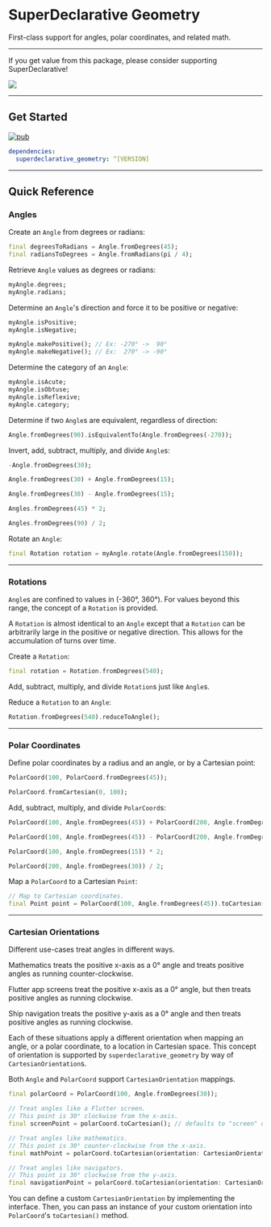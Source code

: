 # SuperDeclarative Geometry

First-class support for angles, polar coordinates, and related math.

---

If you get value from this package, please consider supporting SuperDeclarative!

<a href="https://donate.superdeclarative.com" target="_blank" alt="Donate"><img src="https://img.shields.io/badge/Donate-%24%24-green"></a>

---

## Get Started

[![pub](https://img.shields.io/pub/v/superdeclarative_geometry.svg?style=flat)](https://pub.dev/packages/superdeclarative_geometry)

```yaml
dependencies:
  superdeclarative_geometry: ^[VERSION]
```

---

## Quick Reference

### Angles

Create an `Angle` from degrees or radians:

```dart
final degreesToRadians = Angle.fromDegrees(45);
final radiansToDegrees = Angle.fromRadians(pi / 4);
```

Retrieve `Angle` values as degrees or radians:

```dart
myAngle.degrees;
myAngle.radians;
```

Determine an `Angle`'s direction and force it to be positive or negative:

```dart
myAngle.isPositive;
myAngle.isNegative;

myAngle.makePositive(); // Ex: -270° ->  90°
myAngle.makeNegative(); // Ex:  270° -> -90°
```

Determine the category of an `Angle`:

```dart
myAngle.isAcute;
myAngle.isObtuse;
myAngle.isReflexive;
myAngle.category;
```

Determine if two `Angle`s are equivalent, regardless of direction:

```dart
Angle.fromDegrees(90).isEquivalentTo(Angle.fromDegrees(-270));
```

Invert, add, subtract, multiply, and divide `Angle`s:

```dart
-Angle.fromDegrees(30);

Angle.fromDegrees(30) + Angle.fromDegrees(15);

Angle.fromDegrees(30) - Angle.fromDegrees(15);

Angles.fromDegrees(45) * 2;

Angles.fromDegrees(90) / 2;
```

Rotate an `Angle`:

```dart
final Rotation rotation = myAngle.rotate(Angle.fromDegrees(150));
```

---

### Rotations

`Angle`s are confined to values in (-360°, 360°). For values beyond this range, the concept of a `Rotation` is provided.

A `Rotation` is almost identical to an `Angle` except that a `Rotation` can be arbitrarily large in the positive or negative direction. This allows for the accumulation of turns over time.

Create a `Rotation`:

```dart
final rotation = Rotation.fromDegrees(540);
```

Add, subtract, multiply, and divide `Rotation`s just like `Angle`s.

Reduce a `Rotation` to an `Angle`:

```dart
Rotation.fromDegrees(540).reduceToAngle();
```

---

### Polar Coordinates

Define polar coordinates by a radius and an angle, or by a Cartesian point:

```dart
PolarCoord(100, PolarCoord.fromDegrees(45));

PolarCoord.fromCartesian(0, 100);
```

Add, subtract, multiply, and divide `PolarCoord`s:

```dart
PolarCoord(100, Angle.fromDegrees(45)) + PolarCoord(200, Angle.fromDegrees(135));

PolarCoord(100, Angle.fromDegrees(45)) - PolarCoord(200, Angle.fromDegrees(135));

PolarCoord(100, Angle.fromDegrees(15)) * 2;

PolarCoord(200, Angle.fromDegrees(30)) / 2;
```

Map a `PolarCoord` to a Cartesian `Point`:

```dart
// Map to Cartesian coordinates.
final Point point = PolarCoord(100, Angle.fromDegrees(45)).toCartesian();
```

---

### Cartesian Orientations

Different use-cases treat angles in different ways.

Mathematics treats the positive x-axis as a 0° angle and treats positive angles as running counter-clockwise.

Flutter app screens treat the positive x-axis as a 0° angle, but then treats positive angles as running clockwise.

Ship navigation treats the positive y-axis as a 0° angle and then treats positive angles as running clockwise.

Each of these situations apply a different orientation when mapping an angle, or a polar coordinate, to a location in Cartesian space. This concept of orientation is supported by `superdeclarative_geometry` by way of `CartesianOrientation`s.

Both `Angle` and `PolarCoord` support `CartesianOrientation` mappings.

```dart
final polarCoord = PolarCoord(100, Angle.fromDegrees(30));

// Treat angles like a Flutter screen.
// This point is 30° clockwise from the x-axis.
final screenPoint = polarCoord.toCartesian(); // defaults to "screen" orientation

// Treat angles like mathematics.
// This point is 30° counter-clockwise from the x-axis.
final mathPoint = polarCoord.toCartesian(orientation: CartesianOrientation.math);

// Treat angles like navigators.
// This point is 30° clockwise from the y-axis.
final navigationPoint = polarCoord.toCartesian(orientation: CartesianOrientation.navigation);
```

You can define a custom `CartesianOrientation` by implementing the interface. Then, you can pass an instance of your custom orientation into `PolarCoord`'s `toCartesian()` method.